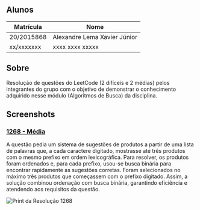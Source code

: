 ## Alunos  
| Matrícula | Nome |  
|-----------------------|---------------------|  
| 20/2015868 | Alexandre Lema Xavier Júnior |  
| xx/xxxxxxx | xxxx xxxx xxxxx |  

## Sobre 
Resolução de questões do LeetCode (2 difíceis e 2 médias) pelos integrantes do grupo com o objetivo de demonstrar o conhecimento adquirido nesse módulo (Algoritmos de Busca) da disciplina.

## Screenshots

### [1268 - Média](https://leetcode.com/problems/search-suggestions-system/description/) 

A questão pedia um sistema de sugestões de produtos a partir de uma lista de palavras que, a cada caractere digitado, mostrasse até três produtos com o mesmo prefixo em ordem lexicográfica. Para resolver, os produtos foram ordenados e, para cada prefixo, usou-se busca binária para encontrar rapidamente as sugestões corretas. Foram selecionados no máximo três produtos que começassem com o prefixo digitado. Assim, a solução combinou ordenação com busca binária, garantindo eficiência e atendendo aos requisitos da questão.

![Print da Resolução 1268](/assets/questao1268.jpg)
